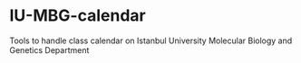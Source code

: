 # IU-MBG-calendar
Tools to handle class calendar on Istanbul University Molecular Biology and Genetics Department
